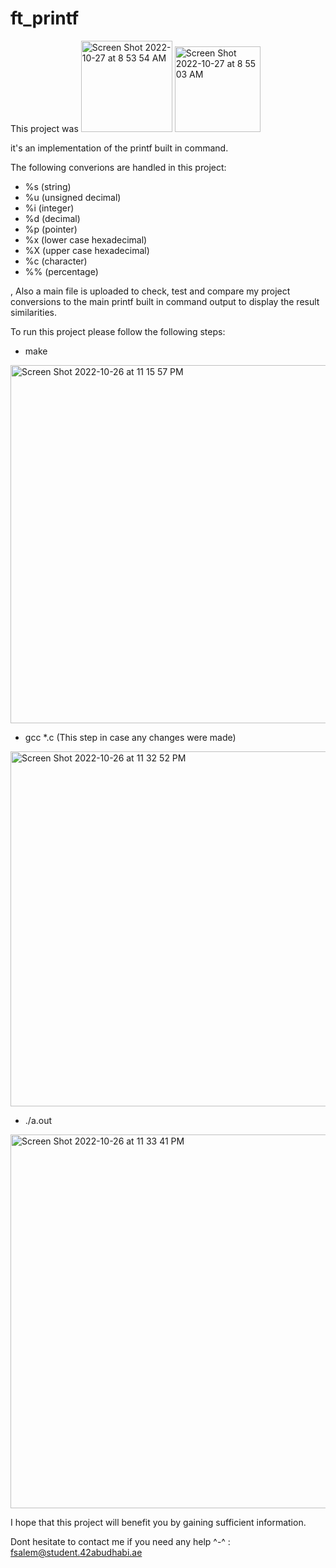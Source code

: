# ft_printf
This project was 
<img width="146" alt="Screen Shot 2022-10-27 at 8 53 54 AM" src="https://user-images.githubusercontent.com/106735363/198195743-3147a74b-e3d3-4f4e-a01f-fe677f6e2390.png">
<img width="137" alt="Screen Shot 2022-10-27 at 8 55 03 AM" src="https://user-images.githubusercontent.com/106735363/198195753-48fdeb43-64cc-45b3-b8f4-87f2a753a55c.png">

it's an implementation of the printf built in command.

The following converions are handled in this project:
- %s (string)
- %u (unsigned decimal)
- %i (integer)
- %d (decimal)
- %p (pointer)
- %x (lower case hexadecimal)
- %X (upper case hexadecimal)
- %c (character)
- %% (percentage)

, Also a main file is uploaded to check, test and compare my project conversions to the main printf built in command output to display the result similarities.

To run this project please follow the following steps:

- make
<img width="573" alt="Screen Shot 2022-10-26 at 11 15 57 PM" src="https://user-images.githubusercontent.com/106735363/198119198-e4ac52fc-fb17-49f1-873b-ce9a164e5413.png">

- gcc *.c (This step in case any changes were made)
<img width="568" alt="Screen Shot 2022-10-26 at 11 32 52 PM" src="https://user-images.githubusercontent.com/106735363/198119475-a23eaef9-1e64-4aad-87ca-3f6538b91b53.png">

- ./a.out
<img width="598" alt="Screen Shot 2022-10-26 at 11 33 41 PM" src="https://user-images.githubusercontent.com/106735363/198119629-de2d6442-b00a-4244-94e2-3bc3a4a080eb.png">

I hope that this project will benefit you by gaining sufficient information.

Dont hesitate to contact me if you need any help ^-^ : fsalem@student.42abudhabi.ae

